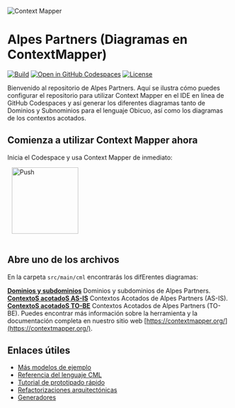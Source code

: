 ![Context Mapper](https://raw.githubusercontent.com/wiki/ContextMapper/context-mapper-dsl/logo/cm-logo-github-small.png)
# Alpes Partners (Diagramas en ContextMapper)
[![Build](https://github.com/ContextMapper/web-ide-demo/actions/workflows/build.yml/badge.svg)](https://github.com/ContextMapper/web-ide-demo/actions) [![Open in GitHub Codespaces](https://github.com/codespaces/badge.svg)](https://github.com/codespaces/new?hide_repo_select=true&repo=MISW4406/tutorial-2-mapas-contexto) [![License](https://img.shields.io/badge/License-Apache%202.0-blue.svg)](https://opensource.org/licenses/Apache-2.0)

Bienvenido al repositorio de Alpes Partners. Aquí se ilustra cómo puedes configurar el repositorio para utilizar Context Mapper en el IDE en línea de GitHub Codespaces y así generar los diferentes diagramas tanto de Dominios y Subnominios para el lenguaje Obicuo, así como los diagramas de los contextos acotados.

## Comienza a utilizar Context Mapper ahora
Inicia el Codespace y usa Context Mapper de inmediato:

<a href="https://github.com/codespaces/new?hide_repo_select=true&repo=MISW4406/tutorial-2-mapas-contexto" style="padding: 10px;">
    <img src="https://github.com/codespaces/badge.svg" width="150" alt="Push" align="center">
</a>
<br/><br/>

## Abre uno de los archivos
En la carpeta `src/main/cml` encontrarás los difErentes diagramas:

**[Dominios y subdominios](./src/main/cml/alpes-dominios-subdominios.cml)** Dominios y subdominios de Alpes Partners.
**[ContextoS acotadoS AS-IS](./src/main/cml/alpes-contextos-acotados-as-is.cml)** Contextos Acotados de Alpes Partners (AS-IS).
**[ContextoS acotadoS TO-BE](./src/main/cml/alpes-contextos-acotados-to-be.cml)** Contextos Acotados de Alpes Partners (TO-BE).
Puedes encontrar más información sobre la herramienta y la documentación completa en nuestro sitio web [https://contextmapper.org/](https://contextmapper.org/).


## Enlaces útiles

 * [Más modelos de ejemplo](https://github.com/ContextMapper/context-mapper-examples)
 * [Referencia del lenguaje CML](https://contextmapper.org/docs/language-reference/)
 * [Tutorial de prototipado rápido](https://contextmapper.org/docs/rapid-ooad/)
 * [Refactorizaciones arquitectónicas](https://contextmapper.org/docs/architectural-refactorings/)
 * [Generadores](https://contextmapper.org/docs/generators/)
